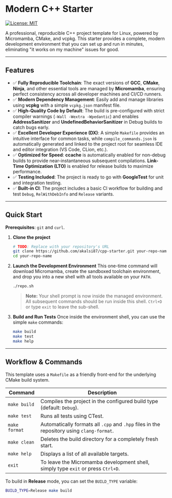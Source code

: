 # Modern C++ Starter

[![License: MIT](https://img.shields.io/badge/License-MIT-yellow.svg)](https://opensource.org/licenses/MIT)

A professional, reproducible C++ project template for Linux, powered by Micromamba, CMake, and vcpkg. This starter provides a complete, modern development environment that you can set up and run in minutes, eliminating "it works on my machine" issues for good.

---

## Features

- ✅ **Fully Reproducible Toolchain**: The exact versions of **GCC**, **CMake**, **Ninja**, and other essential tools are managed by **Micromamba**, ensuring perfect consistency across all developer machines and CI/CD runners.
- ✅ **Modern Dependency Management**: Easily add and manage libraries using **vcpkg** with a simple `vcpkg.json` manifest file.
- ✅ **High-Quality Code by Default**: The build is pre-configured with strict compiler warnings (`-Wall -Wextra -Wpedantic`) and enables **AddressSanitizer** and **UndefinedBehaviorSanitizer** in Debug builds to catch bugs early.
- ✅ **Excellent Developer Experience (DX)**: A simple `Makefile` provides an intuitive interface for common tasks, while `compile_commands.json` is automatically generated and linked to the project root for seamless IDE and editor integration (VS Code, CLion, etc.).
- ✅ **Optimized for Speed**: **ccache** is automatically enabled for non-debug builds to provide near-instantaneous subsequent compilations. **Link-Time Optimization (LTO)** is enabled for release builds to maximize performance.
- ✅ **Testing Included**: The project is ready to go with **GoogleTest** for unit and integration testing.
- ✅ **Built-in CI**: The project includes a basic CI workflow for building and test `Debug`, `RelWithDebInfo` and `Release` variants.

---

## Quick Start

**Prerequisites**: `git` and `curl`.

1.  **Clone the project**

    ```bash
    # TODO: Replace with your repository's URL
    git clone https://github.com/akalsi87/cpp-starter.git your-repo-name
    cd your-repo-name
    ```

2.  **Launch the Development Environment**
    This one-time command will download Micromamba, create the sandboxed toolchain environment, and drop you into a new shell with all tools available on your `PATH`.

    ```bash
    ./repo.sh
    ```

    > **Note:** Your shell prompt is now inside the managed environment. All subsequent commands should be run inside this shell. `Ctrl+D` or type `exit` to leave the sub-shell.

3.  **Build and Run Tests**
    Once inside the environment shell, you can use the simple `make` commands:
    ```bash
    make build
    make test
    make help
    ```

---

## Workflow & Commands

This template uses a `Makefile` as a friendly front-end for the underlying CMake build system.

| Command       | Description                                                                               |
| ------------- | ----------------------------------------------------------------------------------------- |
| `make build`  | Compiles the project in the configured build type (default: `Debug`).                     |
| `make test`   | Runs all tests using CTest.                                                               |
| `make format` | Automatically formats all `.cpp` and `.hpp` files in the repository using `clang-format`. |
| `make clean`  | Deletes the build directory for a completely fresh start.                                 |
| `make help`   | Displays a list of all available targets.                                                 |
| `exit`        | To leave the Micromamba development shell, simply type `exit` or press `Ctrl+D`.          |

To build in **Release** mode, you can set the `BUILD_TYPE` variable:

```bash
BUILD_TYPE=Release make build
```
